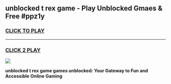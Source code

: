 
## unblocked t rex game - Play Unblocked Gmaes & Free #ppz1y
<h3>
<a href="https://news.freeplayer.one?title=unblocked_t_rex_game&ref=03M">CLICK TO PLAY</a></h3>
<hr>

<h3>
<a href="https://news.freeplayer.one?title=unblocked_t_rex_game&ref=03M">CLICK 2 PLAY</a>
  
</h3>

<a href="https://news.freeplayer.one?title=unblocked_t_rex_game&ref=03M"><img src="https://clearcache.store/games.png"></a>


**unblocked t rex game games unblocked: Your Gateway to Fun and Accessible Online Gaming**
